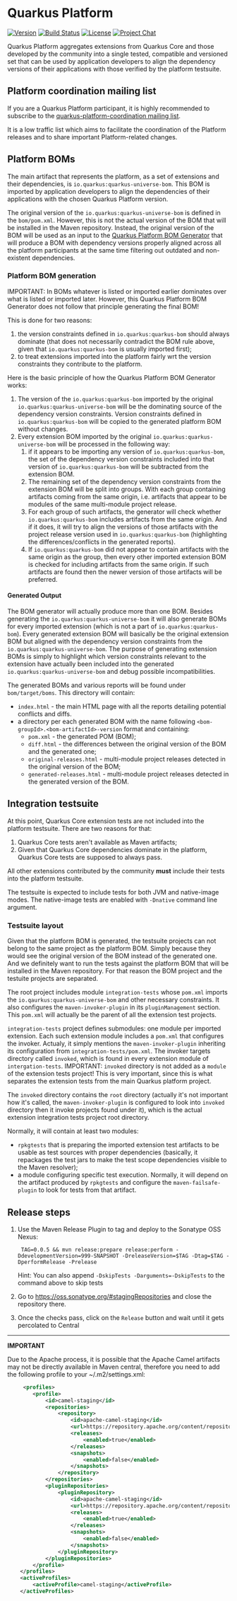 # Quarkus Platform

[![Version](https://img.shields.io/github/v/tag/quarkusio/quarkus-platform?style=for-the-badge)](https://github.com/quarkusio/quarkus-platform/tags/latest)
[![Build Status](https://img.shields.io/azure-devops/build/quarkus-ci/quarkus/12?style=for-the-badge&logo=azure-pipelines)](https://dev.azure.com/quarkus-ci/quarkus/_build/latest?definitionId=12)
[![License](https://img.shields.io/github/license/quarkusio/quarkus-platform?style=for-the-badge&logo=apache)](https://www.apache.org/licenses/LICENSE-2.0)
[![Project Chat](https://img.shields.io/badge/zulip-join_chat-brightgreen.svg?style=for-the-badge)](https://quarkusio.zulipchat.com/)


Quarkus Platform aggregates extensions from Quarkus Core and those developed by the community into a single tested, compatible and versioned set
that can be used by application developers to align the dependency versions of their applications with those verified by the platform testsuite.

## Platform coordination mailing list

If you are a Quarkus Platform participant, it is highly recommended to subscribe to the [quarkus-platform-coordination mailing list](https://groups.google.com/g/quarkus-platform-coordination).

It is a low traffic list which aims to facilitate the coordination of the Platform releases and to share important Platform-related changes.

## Platform BOMs

The main artifact that represents the platform, as a set of extensions and their dependencies, is `io.quarkus:quarkus-universe-bom`. This BOM
is imported by application developers to align the dependencies of their applications with the chosen Quarkus Platform version.

The original version of the `io.quarkus:quarkus-universe-bom` is defined in the `bom/pom.xml`. However, this is not the actual version of the BOM that will be
installed in the Maven repository. Instead, the original version of the BOM will be used as an input to the [Quarkus Platform BOM Generator](https://github.com/quarkusio/quarkus-platform-bom-generator)
that will produce a BOM with dependency versions properly aligned across all the platform participants at the same time filtering out outdated and
non-existent dependencies.

### Platform BOM generation

IMPORTANT: In BOMs whatever is listed or imported earlier dominates over what is listed or imported later. However, this Quarkus Platform BOM Generator
does not follow that principle generating the final BOM!

This is done for two reasons:
1. the version constraints defined in `io.quarkus:quarkus-bom` should always dominate (that does not necessarily contradict the BOM rule above, given that `io.quarkus:quarkus-bom` is usually imported first);
2. to treat extensions imported into the platform fairly wrt the version constraints they contribute to the platform.

Here is the basic principle of how the Quarkus Platform BOM Generator works:

1. The version of the `io.quarkus:quarkus-bom` imported by the original `io.quarkus:quarkus-universe-bom` will be the dominating source of the dependency version constraints.
Version constraints defined in `io.quarkus:quarkus-bom` will be copied to the generated platform BOM without changes.
1. Every extension BOM imported by the original `io.quarkus:quarkus-universe-bom` will be processed in the following way:
   1. if it appears to be importing any version of `io.quarkus:quarkus-bom`, the set of the dependency version constraints included into that version of `io.quarkus:quarkus-bom`
will be subtracted from the extension BOM.
   1. The remaining set of the dependency version constraints from the extension BOM will be split into groups. With each group containing artifacts coming from the same origin,
i.e. artifacts that appear to be modules of the same multi-module project release.
   1. For each group of such artifacts, the generator will check whether `io.quarkus:quarkus-bom` includes artifacts from the same origin. And if it does, it will try to align
the versions of those artifacts with the project release version used in `io.quarkus:quarkus-bom` (highlighting the differences/conflicts in the generated reports).
   1. If `io.quarkus:quarkus-bom` did not appear to contain artifacts with the same origin as the group, then every other imported extension BOM is checked for including artifacts
from the same origin. If such artifacts are found then the newer version of those artifacts will be preferred.

#### Generated Output

The BOM generator will actually produce more than one BOM. Besides generating the `io.quarkus:quarkus-universe-bom` it will also generate
BOMs for every imported extension (which is not a part of `io.quarkus:quarkus-bom`). Every generated extension BOM will basically be the original
extension BOM but aligned with the dependency version constraints from the `io.quarkus:quarkus-universe-bom`. The purpose of generating extension
BOMs is simply to highlight which version constraints relevant to the extension have actually been included into the generated `io.quarkus:quarkus-universe-bom`
and debug possible incompatibilities.

The generated BOMs and various reports will be found under `bom/target/boms`. This directory will contain:
* `index.html` - the main HTML page with all the reports detailing potential conflicts and diffs.
* a directory per each generated BOM with the name following `<bom-groupId>.<bom-artifactId>-version` format and containing:
  * `pom.xml` - the generated POM (BOM);
  * `diff.html` - the differences between the original version of the BOM and the generated one;
  * `original-releases.html` - multi-module project releases detected in the original version of the BOM;
  * `generated-releases.html` - multi-module project releases detected in the generated version of the BOM.

## Integration testsuite

At this point, Quarkus Core extension tests are not included into the platform testsuite. There are two reasons for that:
1. Quarkus Core tests aren't available as Maven artifacts;
2. Given that Quarkus Core dependencies dominate in the platform, Quarkus Core tests are supposed to always pass.

All other extensions contributed by the community **must** include their tests into the platform testsuite.

The testsuite is expected to include tests for both JVM and native-image modes. The native-image tests are enabled with `-Dnative` command
line argument.

### Testsuite layout

Given that the platform BOM is generated, the testsuite projects can not belong to the same project as the platform BOM. Simply because
they would see the original version of the BOM instead of the generated one. And we definitely want to run the tests against the platform BOM
that will be installed in the Maven repository. For that reason the BOM project and the testuite projects are separated.

The root project includes module `integration-tests` whose `pom.xml` imports the `io.qaurkus:quarkus-universe-bom` and other necessary constraints.
It also configures the `maven-invoker-plugin` in its `pluginManagement` section. This `pom.xml` will actually be the parent of all the extension test
projects.

`integration-tests` project defines submodules: one module per imported extension. Each such extension module includes a `pom.xml` that configures the invoker.
Actualy, it simply mentions the `maven-invoker-plugin` inheriting its configuration from `integration-tests/pom.xml`. The invoker targets directory called `invoked`,
which is found in every extension module of `intergation-tests`.
IMPORTANT: `invoked` directory is not added as a `module` of the extension tests project! This is very important, since this is what separates the extension tests
from the main Quarkus platform project.

The `invoked` directory contains the `root` directory (actually it's not important how it's called, the `maven-invoker-plugin` is configured to look into `invoked` directory
then it invoke projects found under it), which is the actual extension integration tests project root directory.

Normally, it will contain at least two modules:
* `rpkgtests` that is preparing the imported extension test artifacts to be usable as test sources with proper dependencies (basically, it repackages
the test jars to make the test scope dependencies visible to the Maven resolver);
* a module configuring specific test execution. Normally, it will depend on the artifact produced by `rpkgtests` and configure the `maven-failsafe-plugin` to look for tests
from that artifact.

## Release steps

1. Use the Maven Release Plugin to tag and deploy to the Sonatype OSS Nexus: 

        TAG=0.0.5 && mvn release:prepare release:perform -DdevelopmentVersion=999-SNAPSHOT -DreleaseVersion=$TAG -Dtag=$TAG -DperformRelease -Prelease

    Hint: You can also append `-DskipTests -Darguments=-DskipTests` to the command above to skip tests

2. Go to https://oss.sonatype.org/#stagingRepositories and close the repository there.
3. Once the checks pass, click on the `Release` button and wait until it gets percolated to Central
 
---
**IMPORTANT**

Due to the Apache process, it is possible that the Apache Camel artifacts may not be directly available in Maven central, therefore you need to add the following profile to your ~/.m2/settings.xml:

```xml
     <profiles>
        <profile>
            <id>camel-staging</id>
            <repositories>
                <repository>
                    <id>apache-camel-staging</id>
                    <url>https://repository.apache.org/content/repositories/orgapachecamel-1161/</url>
                    <releases>
                        <enabled>true</enabled>
                    </releases>
                    <snapshots>
                        <enabled>false</enabled>
                    </snapshots>
                </repository>
            </repositories>
            <pluginRepositories>
                <pluginRepository>
                    <id>apache-camel-staging</id>
                    <url>https://repository.apache.org/content/repositories/orgapachecamel-1161/</url>
                    <releases>
                        <enabled>true</enabled>
                    </releases>
                    <snapshots>
                        <enabled>false</enabled>
                    </snapshots>
                </pluginRepository>
            </pluginRepositories>
        </profile>
    </profiles>
    <activeProfiles>
        <activeProfile>camel-staging</activeProfile>
    </activeProfiles>    
```
